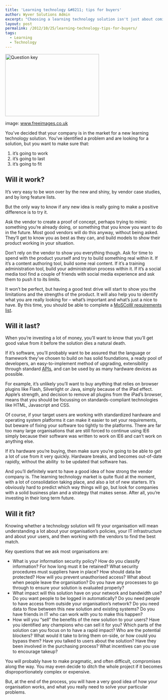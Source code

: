 ```yaml
---
title: 'Learning technology &#8211; tips for buyers'
author: Wyver Solutions Admin
excerpt: "Choosing a learning technology solution isn't just about coming up with a shopping list of features and scoring vendors against that list. You will also need to decide whether the solution offered will work, will last and will fit your particular context."
layout: post
permalink: /2012/10/25/learning-technology-tips-for-buyers/
tags:
  - Learning
  - Technology
---
```

<div id="attachment_419" style="width: 310px" class="wp-caption alignright">
  <img class="size-medium wp-image-419" title="question key" src="http://www.wyversolutions.co.uk/cms/wp-content/uploads/2012/10/question_key-300x199.jpg" alt="Question key" width="300" height="199" />

  <p class="wp-caption-text">
    image: <a href="http://www.freeimages.co.uk" target="_blank">www.freeimages.co.uk</a>
  </p>
</div>

You&#8217;ve decided that your company is in the market for a new learning technology solution. You&#8217;ve identified a problem and are looking for a solution, but you want to make sure that:

  1. it&#8217;s going to work
  2. it&#8217;s going to last
  3. it&#8217;s going to fit

## Will it work?

It&#8217;s very easy to be won over by the new and shiny, by vendor case studies, and by long feature lists.

But the only way to know if any new idea is really going to make a positive difference is to try it.

Ask the vendor to create a proof of concept, perhaps trying to mimic something you&#8217;re already doing, or something that you know you want to do in the future. Most good vendors will do this anyway, without being asked. They&#8217;ll get to know you as best as they can, and build models to show their product working in your situation.

Don&#8217;t rely on the vendor to show you everything though. Ask for time to spend with the product yourself and try to build something real within it. If it&#8217;s a content authoring tool, build some real content. If it&#8217;s a training administration tool, build your administration process within it. If it&#8217;s a social media tool find a couple of friends with social media experience and ask them to push it to its limits.

It won&#8217;t be perfect, but having a good test drive will start to show you the limitations and the strengths of the product. It will also help you to identify what you are really looking for &#8211; what&#8217;s important and what&#8217;s just a nice to have. By this time, you should be able to complete a <a href="http://en.wikipedia.org/wiki/MoSCoW_Method" target="_blank">MoSCoW requirements list</a>.

## Will it last?

When you&#8217;re investing a lot of money, you&#8217;ll want to know that you&#8217;ll get good value from it before the solution dies a natural death.

If it&#8217;s software, you&#8217;ll probably want to be assured that the language or framework they&#8217;ve chosen to build on has solid foundations, a ready pool of developers, an easy-to-implement method of upgrading, extensibility through standard <a href=" http://en.wikipedia.org/wiki/Application_programming_interface" target="_blank">APIs</a>, and can be used by as many hardware devices as possible.

For example, it&#8217;s unlikely you&#8217;ll want to buy anything that relies on browser plugins like Flash, Silverlight or Java, simply because of the iPad effect. Apple&#8217;s strength, and decision to remove all plugins from the iPad&#8217;s browser, means that you should be focussing on standards-compliant technologies like HTML, Javascript and CSS.

Of course, if your target users are working with standardized hardware and operating system platforms it can make it easier to set your requirements, but beware of fixing your software too tightly to the platforms. There are far too many large organisations that are still forced to continue using IE6 simply because their software was written to work on IE6 and can&#8217;t work on anything else.

If it&#8217;s hardware you&#8217;re buying, then make sure you&#8217;re going to be able to get a lot of use from it very quickly. Hardware breaks, and becomes out-of-date rapidly, without the ability  to be updated that software has.

And you&#8217;ll definitely want to have a good idea of how strong the vendor company is. The learning technology market is quite fluid at the moment, with a lot of consolidation taking place, and also a lot of new starters. It&#8217;s obviously hard to predict which way things will go, but look for companies with a solid business plan and a strategy that makes sense. After all, you&#8217;re investing in their long term future.

## Will it fit?

Knowing whether a technology solution will fit your organisation will mean understanding a lot about your organisation&#8217;s policies, your IT infrastructure and about your users, and then working with the vendors to find the best match.

Key questions that we ask most organisations are:

  * What is your information security policy? How do you classify information? For how long must it be retained? What security procedures must suppliers have in place? How should data be protected? How will you prevent unauthorised access? What about when people leave the organisation? Do you have any processes to go through to ensure your solution is evaluated properly?
  * What impact will this solution have on your network and bandwidth use? Do you want people to be logged in automatically? Do you need people to have access from outside your organisation&#8217;s network? Do you need data to flow between this new solution and existing systems? Do you have friends in IT who can work with you to make this happen?
  * How will you &#8220;sell&#8221; the benefits of the new solution to your users? Have you identified any champions who can sell it for you? Which parts of the solution can you focus on to have a rapid impact? Who are the potential blockers? What would it take to bring them on-side, or how could you bypass them? Have you talked to users about the solution? Have they been involved in the purchasing process? What incentives can you use to encourage takeup?

You will probably have to make pragmatic, and often difficult, compromises along the way. You may even decide to ditch the whole project if it becomes disproportionately complex or expensive.

But, at the end of the process, you will have a very good idea of how your organisation works, and what you really need to solve your particular problems.
